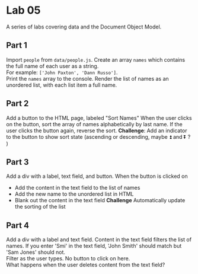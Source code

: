 # Lab 05

A series of labs covering data and the Document Object Model.

## Part 1

Import `people` from `data/people.js`.
Create an array `names` which contains the full name of each user as a string.   
For example: `['John Paxton', 'Dann Russo']`.  
Print the `names` array to the console.
Render the list of names as an unordered list, with each list item a full name.

## Part 2

Add a button to the HTML page, labeled "Sort Names"
When the user clicks on the button, sort the array of names alphabetically by last name.
If the user clicks the button again, reverse the sort.
**Challenge**: Add an indicator to the button to show sort state (ascending or descending, maybe ⏫ and ⏬ ? )

## Part 3

Add a div with a label, text field, and button.
When the button is clicked on
* Add the content in the text field to the list of names
* Add the new name to the unordered list in HTML
* Blank out the content in the text field
**Challenge** Automatically update the sorting of the list

## Part 4
Add a div with a label and text field.
Content in the text field filters the list of names. If you enter 'Smi' in the text field, 'John Smith' should match but 'Sam Jones' should not.   
Filter as the user types. No button to click on here.  
What happens when the user deletes content from the text field?

